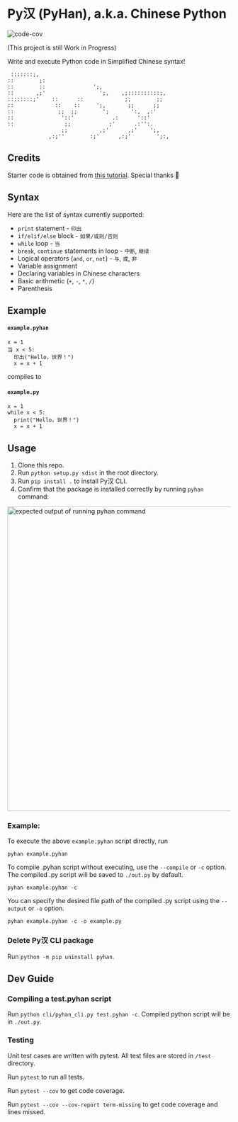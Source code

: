 # Py汉 (PyHan), a.k.a. Chinese Python

![code-cov](https://img.shields.io/endpoint?url=https://gist.githubusercontent.com/jmestxr/f5603eab65a4459378427cb20d30ecae/raw/covbadge.json)

(This project is still Work in Progress)

Write and execute Python code in Simplified Chinese syntax!

```
 :::::::;,                
::        ;:                      
::        ::               ';,           
::       ,;'                 ';,    ,;::::::::::;,      
::::::::;'    ::      ::             ;;        ;; 
::             ::    ::     ';,       ;;      ;;    
::              ;;  ;;        ';       ':,  ,:'     
::               '::'            .:      '::'
::                ;;            ;'      .:'':.
                 ;;          ,;'      ,;'    ';,                 
             ,:;''        :;'      ,:;'        ';:,

```

## Credits

Starter code is obtained from [this tutorial](https://austinhenley.com/blog/teenytinycompiler1.html). Special thanks 🎉


## Syntax

Here are the list of syntax currently supported:

- `print` statement - `印出`
- `if/elif/else` block - `如果/或则/否则`
- `while` loop - `当`
- `break`, `continue` statements in loop - `中断`, `继续`
- Logical operators (`and`, `or`, `not`) - `与`, `或`, `非`
- Variable assignment
- Declaring variables in Chinese characters
- Basic arithmetic (`+`, `-`, `*`, `/`)
- Parenthesis

## Example

#### **`example.pyhan`**
```
x = 1
当 x < 5:
  印出("Hello，世界！")
  x = x + 1
```
compiles to

#### **`example.py`**
```
x = 1
while x < 5:
  print("Hello，世界！")
  x = x + 1
```

## Usage

1. Clone this repo.
1. Run `python setup.py sdist` in the root directory.
1. Run `pip install .` to install Py汉 CLI.
1. Confirm that the package is installed correctly by running `pyhan` command:
   
<img width="688" alt="expected output of running pyhan command" src="https://github.com/jmestxr/PyHan/assets/87931905/0b4afc19-e090-40c7-ac1a-7da2059418b4">

### Example:
To execute the above `example.pyhan` script directly, run

```
pyhan example.pyhan
```

To compile .pyhan script without executing, use the `--compile` or `-c` option. The compiled .py script will be saved to `./out.py` by default.

```
pyhan example.pyhan -c
```

You can specify the desired file path of the compiled .py script using the `--output` or `-o` option.

```
pyhan example.pyhan -c -o example.py
```

### Delete Py汉 CLI package
Run `python -m pip uninstall pyhan`.

## Dev Guide

### Compiling a test.pyhan script
Run `python cli/pyhan_cli.py test.pyhan -c`. Compiled python script will be in `./out.py`.

### Testing
Unit test cases are written with pytest. All test files are stored in `/test` directory. 

Run `pytest` to run all tests.

Run `pytest --cov` to get code coverage.

Run `pytest --cov --cov-report term-missing` to get code coverage and lines missed.
